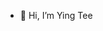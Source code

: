 - 👋 Hi, I’m Ying Tee

<!---
dev-yingtee/dev-yingtee is a ✨ special ✨ repository because its `README.md` (this file) appears on your GitHub profile.
You can click the Preview link to take a look at your changes.
--->
